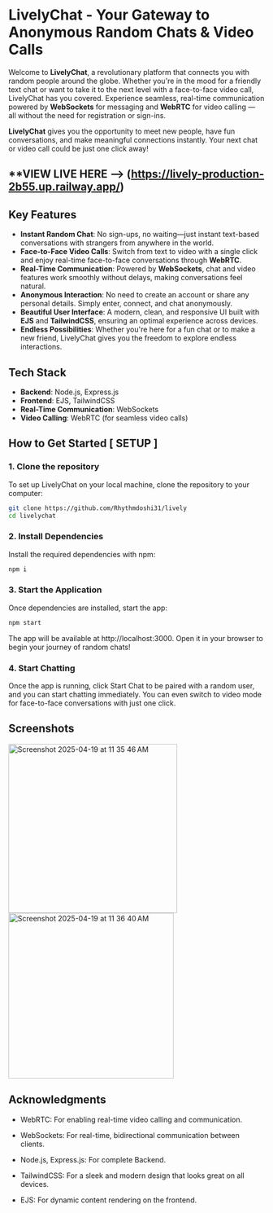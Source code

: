 # LivelyChat - Your Gateway to Anonymous Random Chats & Video Calls

Welcome to **LivelyChat**, a revolutionary platform that connects you with random people around the globe. Whether you're in the mood for a friendly text chat or want to take it to the next level with a face-to-face video call, LivelyChat has you covered. Experience seamless, real-time communication powered by **WebSockets** for messaging and **WebRTC** for video calling — all without the need for registration or sign-ins.

**LivelyChat** gives you the opportunity to meet new people, have fun conversations, and make meaningful connections instantly. Your next chat or video call could be just one click away!

## **VIEW LIVE HERE --> (https://lively-production-2b55.up.railway.app/)

## Key Features

- **Instant Random Chat**: No sign-ups, no waiting—just instant text-based conversations with strangers from anywhere in the world.
- **Face-to-Face Video Calls**: Switch from text to video with a single click and enjoy real-time face-to-face conversations through **WebRTC**.
- **Real-Time Communication**: Powered by **WebSockets**, chat and video features work smoothly without delays, making conversations feel natural.
- **Anonymous Interaction**: No need to create an account or share any personal details. Simply enter, connect, and chat anonymously.
- **Beautiful User Interface**: A modern, clean, and responsive UI built with **EJS** and **TailwindCSS**, ensuring an optimal experience across devices.
- **Endless Possibilities**: Whether you're here for a fun chat or to make a new friend, LivelyChat gives you the freedom to explore endless interactions.

## Tech Stack

- **Backend**: Node.js, Express.js
- **Frontend**: EJS, TailwindCSS
- **Real-Time Communication**: WebSockets
- **Video Calling**: WebRTC (for seamless video calls)

## How to Get Started **[ SETUP ]**

### 1. Clone the repository

To set up LivelyChat on your local machine, clone the repository to your computer:

```bash
git clone https://github.com/Rhythmdoshi31/lively
cd livelychat
```
### 2. Install Dependencies

Install the required dependencies with npm:

```bash
npm i
```

### 3. Start the Application

Once dependencies are installed, start the app:

```bash
npm start
```

The app will be available at http://localhost:3000. Open it in your browser to begin your journey of random chats!

### 4. Start Chatting

Once the app is running, click Start Chat to be paired with a random user, and you can start chatting immediately. You can even switch to video mode for face-to-face conversations with just one click.

## Screenshots

<img width="332" alt="Screenshot 2025-04-19 at 11 35 46 AM" src="https://github.com/user-attachments/assets/e3136b55-c7a1-439d-ad15-7e76b6954709" />
<img width="325" alt="Screenshot 2025-04-19 at 11 36 40 AM" src="https://github.com/user-attachments/assets/a2d7d0a9-4554-4c7b-a252-6623c8fedbe1" />

## Acknowledgments

- WebRTC: For enabling real-time video calling and communication.

- WebSockets: For real-time, bidirectional communication between clients.

- Node.js, Express.js: For complete Backend.

- TailwindCSS: For a sleek and modern design that looks great on all devices.

- EJS: For dynamic content rendering on the frontend.




